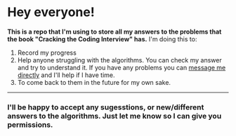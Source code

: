 # Hey everyone!

<b>This is a repo that I'm using to store all my answers to the problems that the book "Cracking the Coding Interview" has.</b> I'm doing this to:

1) Record my progress
2) Help anyone struggling with the algorithms. You can check my answer and try to understand it. If you have any problems you can [message me directly]((https://www.noelcodes.dev/contact)) and I'll help if I have time.
3) To come back to them in the future for my own sake.

---
### I'll be happy to accept any sugesstions, or new/different answers to the algorithms. Just let me know so I can give you permissions.